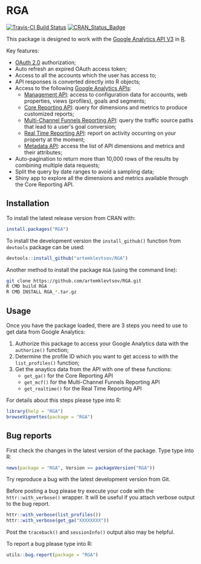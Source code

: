 # RGA

[![Travis-CI Build Status](https://travis-ci.org/artemklevtsov/RGA.svg?branch=master)](https://travis-ci.org/artemklevtsov/RGA) [![CRAN_Status_Badge](http://www.r-pkg.org/badges/version/RGA)](http://cran.r-project.org/package=RGA)

This package is designed to work with the [Google Analytics API V3](https://developers.google.com/analytics) in [R](http://www.r-project.org/).

Key features:

* [OAuth 2.0](https://developers.google.com/accounts/docs/OAuth2) authorization;
* Auto refresh an expired OAuth access token;
* Access to all the accounts which the user has access to;
* API responses is converted directly into R objects;
* Access to the following [Google Analytics APIs](https://developers.google.com/analytics/devguides/platform/):
    - [Management API](https://developers.google.com/analytics/devguides/config/mgmt/v3): access to configuration data for accounts, web properties, views (profiles), goals and segments;
    - [Core Reporting API](https://developers.google.com/analytics/devguides/reporting/core/v3): query for dimensions and metrics to produce customized reports;
    - [Multi-Channel Funnels Reporting API](https://developers.google.com/analytics/devguides/reporting/mcf/v3): query the traffic source paths that lead to a user's goal conversion;
    - [Real Time Reporting API](https://developers.google.com/analytics/devguides/reporting/realtime/v3): report on activity occurring on your property at the moment;
    - [Metadata API](https://developers.google.com/analytics/devguides/reporting/metadata/v3): access the list of API dimensions and metrics and their attributes;
* Auto-pagination to return more than 10,000 rows of the results by combining multiple data requests;
* Split the query by date ranges to avoid a sampling data;
* Shiny app to explore all the dimensions and metrics available through the Core Reporting API.

## Installation

To install the latest release version from CRAN with:

```r
install.packages("RGA")
```

To install the development version the `install_github()` function from `devtools` package can be used:

```r
devtools::install_github("artemklevtsov/RGA")
```

Another method to install the package `RGA` (using the command line):

```bash
git clone https://github.com/artemklevtsov/RGA.git
R CMD build RGA
R CMD INSTALL RGA_*.tar.gz
```

## Usage

Once you have the package loaded, there are 3 steps you need to use to get data from Google Analytics:

1. Authorize this package to access your Google Analytics data with the `authorize()` function;
1. Determine the profile ID which you want to get access to with the `list_profiles()` function;
1. Get the anaytics data from the API with one of these functions:
    - `get_ga()` for the Core Reporting API
    - `get_mcf()` for the Multi-Channel Funnels Reporting API
    - `get_realtime()` for the Real Time Reporting API

For details about this steps please type into R:

```r
library(help = "RGA")
browseVignettes(package = "RGA")
```

## Bug reports

First check the changes in the latest version of the package. Type type into R:

```r
news(package = "RGA", Version == packageVersion("RGA"))
```

Try reproduce a bug with the latest development version from Git.

Before posting a bug please try execute your code with the `httr::with_verbose()` wrapper. It will be useful if you attach verbose output to the bug report.

```r
httr::with_verbose(list_profiles())
httr::with_verbose(get_ga("XXXXXXXX"))
```

Post the `traceback()` and `sessionInfo()` output also may be helpful.

To report a bug please type into R:

```r
utils::bug.report(package = "RGA")
```
